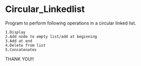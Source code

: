 # Circular_Linkedlist

Program to perform following operations in a circular linked list.


    1.Display  
    2.Add node to empty list/add at beginning      
    3.Add at end                                   
    4.Delete from list                             
    5.Concatenates                                 

THANK YOU!!
